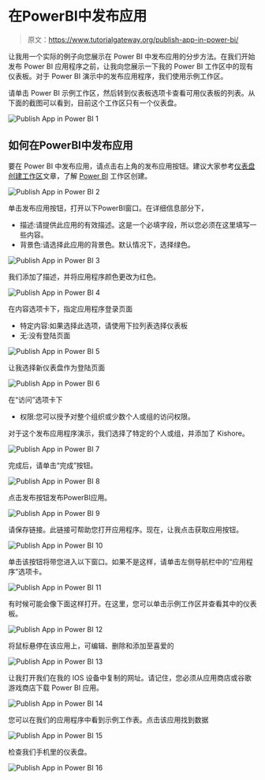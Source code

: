 # 在PowerBI中发布应用

> 原文：<https://www.tutorialgateway.org/publish-app-in-power-bi/>

让我用一个实际的例子向您展示在 Power BI 中发布应用的分步方法。在我们开始发布 Power BI 应用程序之前，让我向您展示一下我的 Power BI 工作区中的现有仪表板。对于 Power BI 演示中的发布应用程序，我们使用示例工作区。

请单击 Power BI 示例工作区，然后转到仪表板选项卡查看可用仪表板的列表。从下面的截图可以看到，目前这个工作区只有一个仪表盘。

![Publish App in Power BI 1](img/f99319b5ca11d04bfb592f1ba3f3310a.png)

## 如何在PowerBI中发布应用

要在 Power BI 中发布应用，请点击右上角的发布应用按钮。建议大家参考[仪表盘](https://www.tutorialgateway.org/create-a-power-bi-dashboard/)[创建工作区](https://www.tutorialgateway.org/create-power-bi-workspace/)文章，了解 [Power BI](https://www.tutorialgateway.org/power-bi-tutorial/) 工作区创建。

![Publish App in Power BI 2](img/74d76bdead99b1f5799ca6b12d35ac33.png)

单击发布应用按钮，打开以下PowerBI窗口。在详细信息部分下，

*   描述:请提供此应用的有效描述。这是一个必填字段，所以您必须在这里填写一些内容。
*   背景色:请选择此应用的背景色。默认情况下，选择绿色。

![Publish App in Power BI 3](img/e76590193ee2d2194ca61e67447b86df.png)

我们添加了描述，并将应用程序颜色更改为红色。

![Publish App in Power BI 4](img/3b3df947fa49809508f4d4f563d4873b.png)

在内容选项卡下，指定应用程序登录页面

*   特定内容:如果选择此选项，请使用下拉列表选择仪表板
*   无:没有登陆页面

![Publish App in Power BI 5](img/c8c164a0508588608f80d68730cb1777.png)

让我选择新仪表盘作为登陆页面

![Publish App in Power BI 6](img/f6f715fa9e0ab2e9164ffbc6d8218a4c.png)

在“访问”选项卡下

*   权限:您可以授予对整个组织或少数个人或组的访问权限。

对于这个发布应用程序演示，我们选择了特定的个人或组，并添加了 Kishore。

![Publish App in Power BI 7](img/453a9485165e8f4f202ca877c81a81b6.png)

完成后，请单击“完成”按钮。

![Publish App in Power BI 8](img/5a2aed5381eebeb87270c9e70cac935c.png)

点击发布按钮发布PowerBI应用。

![Publish App in Power BI 9](img/1078e6be2bcabf866eb0985c7b0cbfa8.png)

请保存链接。此链接可帮助您打开应用程序。现在，让我点击获取应用按钮。

![Publish App in Power BI 10](img/8f11bd946ecb8c9f88df061b71c22d73.png)

单击该按钮将带您进入以下窗口。如果不是这样，请单击左侧导航栏中的“应用程序”选项卡。

![Publish App in Power BI 11](img/64947ebcccefe2f3d6d8d60d65586ab3.png)

有时候可能会像下面这样打开。在这里，您可以单击示例工作区并查看其中的仪表板。

![Publish App in Power BI 12](img/d5cd37a59ec0c07bd1163fbd2dbbb967.png)

将鼠标悬停在该应用上，可编辑、删除和添加至喜爱的

![Publish App in Power BI 13](img/a3ad48e522da273c7d82cdbfacfdb8e2.png)

让我打开我们在我的 IOS 设备中复制的网址。请记住，您必须从应用商店或谷歌游戏商店下载 Power BI 应用。

![Publish App in Power BI 14](img/6b4ab92e6d27c749902d36c82868dd5c.png)

您可以在我们的应用程序中看到示例工作表。点击该应用找到数据

![Publish App in Power BI 15](img/303c21eba91ab1cb267ed1eb125cde18.png)

检查我们手机里的仪表盘。

![Publish App in Power BI 16](img/d2650b786917dcc8a7c9bc91e6fd1d2e.png)